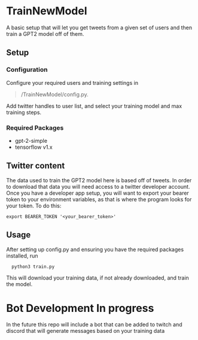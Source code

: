 # TrainNewModel
A basic setup that will let you get tweets from a given set of users and then train a GPT2 model off of them.

## Setup
### Configuration
Configure your required users and training settings in

> /TrainNewModel/config.py.

Add twitter handles to user list, and select your training model and max training steps.

### Required Packages

- gpt-2-simple
- tensorflow v1.x

## Twitter content
The data used to train the GPT2 model here is based off of tweets. In order to download that data you will need access to a twitter developer account. Once you have a developer app setup, you will want to export your bearer token to your environment variables, as that is where the program looks for your token. To do this:

    export BEARER_TOKEN '<your_bearer_token>'
    

## Usage
After setting up config.py and ensuring you have the required packages installed, run

      python3 train.py

This will download your training data, if not already downloaded, and train the model.

# Bot Development In progress

In the future this repo will include a bot that can be added to twitch and discord that will generate messages based on your training data